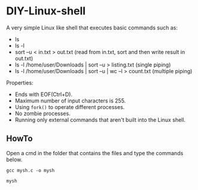 # DIY-Linux-shell
A very simple Linux like shell that executes basic commands such as:

* ls
* ls -l
* sort –u < in.txt > out.txt (read from in.txt, sort and then write result in out.txt)
* ls -l /home/user/Downloads | sort –u > listing.txt (single piping)
* ls -l /home/user/Downloads | sort –u | wc –l > count.txt (multiple piping)

Properties:

* Ends with EOF(Ctrl+D).
* Maximum number of input characters is 255.
* Using `fork()` to operate different processes.
* No zombie processes.
* Running only external commands that aren't built into the Linux shell.


## HowTo

Open a cmd in the folder that contains the files and type the commands below.

`gcc mysh.c -o mysh`

`mysh`
